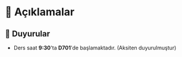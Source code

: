 # 🗽 Açıklamalar

## 📢 Duyurular

- Ders saat **9:30**'ta **D701**'de başlamaktadır. (Aksiten duyurulmuştur)
